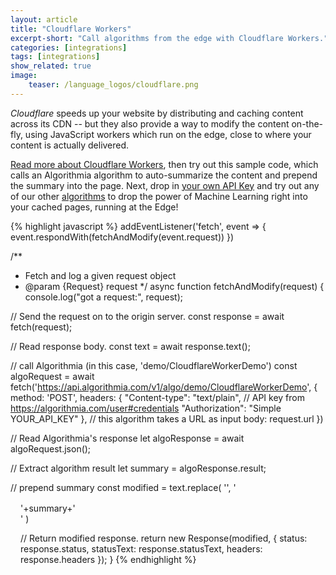 ```yaml
---
layout: article
title: "Cloudflare Workers"
excerpt-short: "Call algorithms from the edge with Cloudflare Workers."
categories: [integrations]
tags: [integrations]
show_related: true
image:
    teaser: /language_logos/cloudflare.png
---
```


*Cloudflare* speeds up your website by distributing and caching content across its CDN -- but they also provide a way to modify the content on-the-fly, using JavaScript workers which run on the edge, close to where your content is actually delivered.

[Read more about Cloudflare Workers](https://cloudflare.com/products/cloudflare-workers/), then try out this sample code, which calls an Algorithmia algorithm to auto-summarize the content and prepend the summary into the page. Next, drop in [your own API Key](https://algorithmia.com/user#credentials) and try out any of our other [algorithms](http://algorithmia.com/algorithms) to drop the power of Machine Learning right into your cached pages, running at the Edge! 

{% highlight javascript %}
addEventListener('fetch', event => {
  event.respondWith(fetchAndModify(event.request))
})

/**
 * Fetch and log a given request object
 * @param {Request} request
 */
async function fetchAndModify(request) {
  console.log("got a request:", request);

  // Send the request on to the origin server.
  const response = await fetch(request);
  
  // Read response body.
  const text = await response.text();

  // call Algorithmia (in this case, 'demo/CloudflareWorkerDemo')
  const algoRequest = await fetch('https://api.algorithmia.com/v1/algo/demo/CloudflareWorkerDemo', {
    method: 'POST',
    headers: {
      "Content-type": "text/plain",
      // API key from https://algorithmia.com/user#credentials
      "Authorization": "Simple YOUR_API_KEY"
    },
    // this algorithm takes a URL as input
    body: request.url
  })

  // Read Algorithmia's response
  let algoResponse = await algoRequest.json();

  // Extract algorithm result
  let summary = algoResponse.result;

  // prepend summary
  const modified = text.replace(
    '<body>',
    '<body><div style="clear:both;margin:1rem">'+summary+'<div>'
  )

  // Return modified response.
  return new Response(modified, {
    status: response.status,
    statusText: response.statusText,
    headers: response.headers
  });
}
{% endhighlight %}
